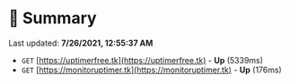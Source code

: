 # 📖 Summary
Last updated: **7/26/2021, 12:55:37 AM**

- `GET` [https://uptimerfree.tk](https://uptimerfree.tk) - **Up** (5339ms)
- `GET` [https://monitoruptimer.tk](https://monitoruptimer.tk) - **Up** (176ms)
